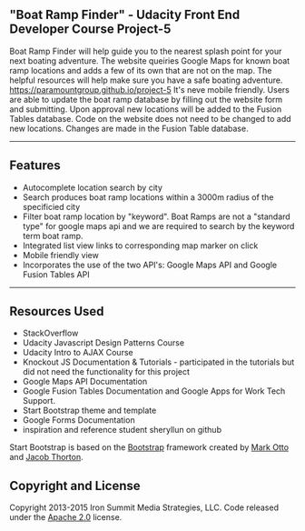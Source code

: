 "Boat Ramp Finder" - Udacity Front End Developer Course Project-5
--------


Boat Ramp Finder will help guide you to the nearest splash point for your next boating adventure. The website queiries Google Maps for known boat ramp locations and adds a few of its own that are not on the map. The helpful resources will help make sure you have a safe boating adventure. https://paramountgroup.github.io/project-5 It's neve mobile friendly. Users are able to update the boat ramp database by filling out the website form and submitting. Upon approval new locations will be added to the Fusion Tables database. Code on the website does not need to be changed to add new locations. Changes are made in the Fusion Table database. 
***

Features
-------

* Autocomplete location search by city
* Search produces boat ramp locations within a 3000m radius of the specificied city
* Filter boat ramp location by "keyword". Boat Ramps are not a "standard type" for google maps api and we are required to search by the keyword term boat ramp. 
* Integrated list view links to corresponding map marker on click
* Mobile friendly view
* Incorporates the use of the two API's: Google Maps API and Google Fusion Tables API


***

Resources Used
-----

* StackOverflow
* Udacity Javascript Design Patterns Course
* Udacity Intro to AJAX Course
* Knockout JS Documentation & Tutorials - participated in the tutorials but did not need the functionality for this project
* Google Maps API Documentation
* Google Fusion Tables Documentation and Google Apps for Work Tech Support.
* Start Bootstrap theme and template
* Google Forms Documentation
* inspiration and reference student sheryllun on github



Start Bootstrap is based on the [Bootstrap](http://getbootstrap.com/) framework created by [Mark Otto](https://twitter.com/mdo) and [Jacob Thorton](https://twitter.com/fat).

## Copyright and License

Copyright 2013-2015 Iron Summit Media Strategies, LLC. Code released under the [Apache 2.0](https://github.com/IronSummitMedia/startbootstrap-freelancer/blob/gh-pages/LICENSE) license.
